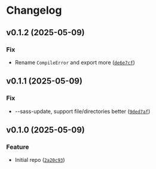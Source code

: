 # Changelog

<!--next-version-placeholder-->

## v0.1.2 (2025-05-09)

### Fix

* Rename `CompileError` and export more ([`de6e7cf`](https://github.com/educationwarehouse/sassquatch/commit/de6e7cfbdce2c1682d19a5f6c15316239ca772ea))

## v0.1.1 (2025-05-09)

### Fix

* --sass-update, support file/directories better ([`9ded7af`](https://github.com/educationwarehouse/sassquatch/commit/9ded7afd511384910a3cefe08730d46f4ce47483))

## v0.1.0 (2025-05-09)

### Feature

* Initial repo ([`2a20c93`](https://github.com/educationwarehouse/sassquatch/commit/2a20c9374713173c460aba93b3013e1571e8559a))
